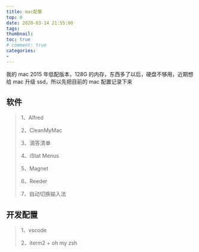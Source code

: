 ```yaml
---
title: mac配置
top: 0
date: 2020-03-14 21:55:00
tags:
thumbnail: 
toc: true
# comment: true
categories: 
- 
---
```


我的 mac 2015 年低配版本，128G 的内存，东西多了以后，硬盘不够用，近期想给 mac 升级 ssd，所以先把目前的 mac 配置记录下来

<!-- more -->

## 软件

> 1、Alfred
>
> 2、CleanMyMac
>
> 3、滴答清单
>
> 4、iStat Menus
>
> 5、Magnet
>
> 6、Reeder
>
> 7、自动切换输入法



## 开发配置

> 1、vscode
>
> 2、iterm2 + oh my zsh

